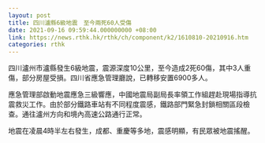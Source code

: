 ```yaml
---
layout: post
title: 四川瀘縣6級地震　至今兩死60人受傷
date: 2021-09-16 09:59:44.000000000 +08:00
link: https://news.rthk.hk/rthk/ch/component/k2/1610810-20210916.htm
categories: rthk
---
```


四川瀘州市瀘縣發生6級地震，震源深度10公里，至今造成2死60傷，其中3人重傷，部分房屋受損。四川省應急管理廳說，已轉移安置6900多人。

應急管理部啟動地震應急三級響應，中國地震局副局長率領工作組趕赴現場指導抗震救災工作。由於部分鐵路車站有不同程度震感，鐵路部門緊急封鎖相關區段檢查。通往瀘州方向和境內高速公路通行正常。

地震在凌晨4時半左右發生，成都、重慶等多地，震感明顯，有民眾被地震搖醒。

